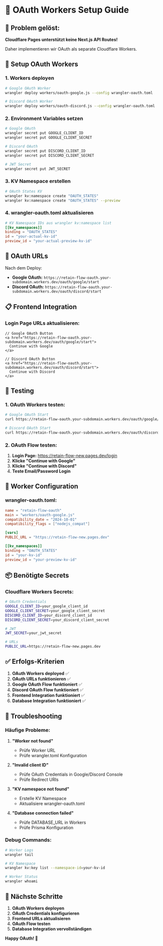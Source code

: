 # 🔐 OAuth Workers Setup Guide

## 🎯 **Problem gelöst:**

**Cloudflare Pages unterstützt keine Next.js API Routes!** 

Daher implementieren wir OAuth als separate Cloudflare Workers.

## 🚀 **Setup OAuth Workers**

### **1. Workers deployen**

```bash
# Google OAuth Worker
wrangler deploy workers/oauth-google.js --config wrangler-oauth.toml

# Discord OAuth Worker  
wrangler deploy workers/oauth-discord.js --config wrangler-oauth.toml
```

### **2. Environment Variables setzen**

```bash
# Google OAuth
wrangler secret put GOOGLE_CLIENT_ID
wrangler secret put GOOGLE_CLIENT_SECRET

# Discord OAuth
wrangler secret put DISCORD_CLIENT_ID
wrangler secret put DISCORD_CLIENT_SECRET

# JWT Secret
wrangler secret put JWT_SECRET
```

### **3. KV Namespace erstellen**

```bash
# OAuth States KV
wrangler kv:namespace create "OAUTH_STATES"
wrangler kv:namespace create "OAUTH_STATES" --preview
```

### **4. wrangler-oauth.toml aktualisieren**

```toml
# KV Namespace IDs aus wrangler kv:namespace list
[[kv_namespaces]]
binding = "OAUTH_STATES"
id = "your-actual-kv-id"
preview_id = "your-actual-preview-kv-id"
```

## 🔗 **OAuth URLs**

Nach dem Deploy:

- **Google OAuth:** `https://retain-flow-oauth.your-subdomain.workers.dev/oauth/google/start`
- **Discord OAuth:** `https://retain-flow-oauth.your-subdomain.workers.dev/oauth/discord/start`

## 📋 **Frontend Integration**

### **Login Page URLs aktualisieren:**

```tsx
// Google OAuth Button
<a href="https://retain-flow-oauth.your-subdomain.workers.dev/oauth/google/start">
  Continue with Google
</a>

// Discord OAuth Button  
<a href="https://retain-flow-oauth.your-subdomain.workers.dev/oauth/discord/start">
  Continue with Discord
</a>
```

## 🧪 **Testing**

### **1. OAuth Workers testen:**

```bash
# Google OAuth Start
curl https://retain-flow-oauth.your-subdomain.workers.dev/oauth/google/start

# Discord OAuth Start
curl https://retain-flow-oauth.your-subdomain.workers.dev/oauth/discord/start
```

### **2. OAuth Flow testen:**

1. **Login Page:** https://retain-flow-new.pages.dev/login
2. **Klicke "Continue with Google"**
3. **Klicke "Continue with Discord"**
4. **Teste Email/Password Login**

## 🔧 **Worker Configuration**

### **wrangler-oauth.toml:**

```toml
name = "retain-flow-oauth"
main = "workers/oauth-google.js"
compatibility_date = "2024-10-01"
compatibility_flags = ["nodejs_compat"]

[vars]
PUBLIC_URL = "https://retain-flow-new.pages.dev"

[[kv_namespaces]]
binding = "OAUTH_STATES"
id = "your-kv-id"
preview_id = "your-preview-kv-id"
```

## 📦 **Benötigte Secrets**

### **Cloudflare Workers Secrets:**

```bash
# OAuth Credentials
GOOGLE_CLIENT_ID=your_google_client_id
GOOGLE_CLIENT_SECRET=your_google_client_secret
DISCORD_CLIENT_ID=your_discord_client_id
DISCORD_CLIENT_SECRET=your_discord_client_secret

# JWT
JWT_SECRET=your_jwt_secret

# URLs
PUBLIC_URL=https://retain-flow-new.pages.dev
```

## ✅ **Erfolgs-Kriterien**

1. **OAuth Workers deployed** ✅
2. **OAuth URLs funktionieren** ✅
3. **Google OAuth Flow funktioniert** ✅
4. **Discord OAuth Flow funktioniert** ✅
5. **Frontend Integration funktioniert** ✅
6. **Database Integration funktioniert** ✅

## 🚨 **Troubleshooting**

### **Häufige Probleme:**

1. **"Worker not found"**
   - Prüfe Worker URL
   - Prüfe wrangler.toml Konfiguration

2. **"Invalid client ID"**
   - Prüfe OAuth Credentials in Google/Discord Console
   - Prüfe Redirect URIs

3. **"KV namespace not found"**
   - Erstelle KV Namespace
   - Aktualisiere wrangler-oauth.toml

4. **"Database connection failed"**
   - Prüfe DATABASE_URL in Workers
   - Prüfe Prisma Konfiguration

### **Debug Commands:**

```bash
# Worker Logs
wrangler tail

# KV Namespace
wrangler kv:key list --namespace-id=your-kv-id

# Worker Status
wrangler whoami
```

## 🎉 **Nächste Schritte**

1. **OAuth Workers deployen**
2. **OAuth Credentials konfigurieren**
3. **Frontend URLs aktualisieren**
4. **OAuth Flow testen**
5. **Database Integration vervollständigen**

**Happy OAuth! 🚀**
